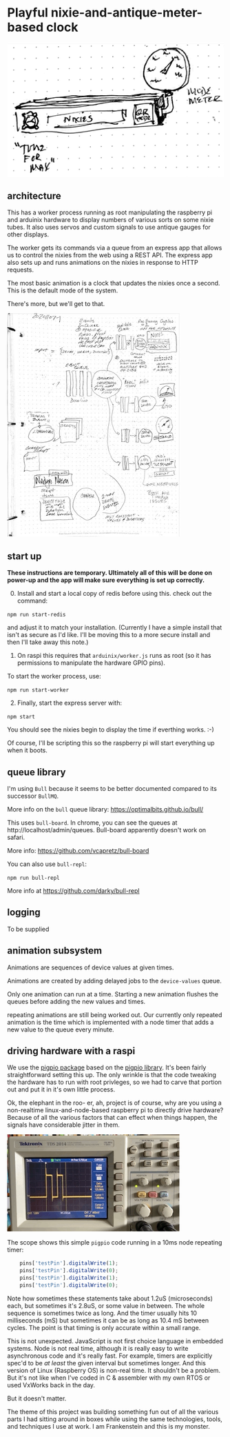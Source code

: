 # Playful nixie-and-antique-meter-based clock

![sketch](./public/img/playful-clock-sketch.png)

## architecture

This has a worker process running as root manipulating the raspberry pi and arduinix hardware to display numbers of various sorts on some nixie tubes. It also uses servos and custom signals to use antique gauges for other displays.

The worker gets its commands via a queue from an express app that allows us to control the nixies from the web using a REST API. The express app also sets up and runs animations on the nixies in response to HTTP requests.

The most basic animation is a clock that updates the nixies once a second. This is the default mode of the system.

There's more, but we'll get to that.


![architecture notes](./public/img/architecture-notes.jpeg)


## start up

**These instructions are temporary. Ultimately all of this will be done on power-up and the app will make sure everything is set up correctly.**

0. Install and start a local copy of redis before using this. check out the command:

`npm run start-redis`

and adjust it to match your installation. (Currently I have a simple install that isn't as secure as I'd like. I'll be moving this to a more secure install and then I'll take away this note.)

1. On raspi this requires that  `arduinix/worker.js` runs as root (so it has permissions to manipulate the hardware GPIO pins).

To start the worker process, use:

`npm run start-worker`

2. Finally, start the express server with:

`npm start`

You should see the nixies begin to display the time if everthing works. :-)

Of course, I'll be scripting this so the raspberry pi will start everything up when it boots.
## queue library

I'm using `Bull` because it seems to be better documented compared to its successor `BullMQ`.

More info on the `bull` queue library: https://optimalbits.github.io/bull/

This uses `bull-board`. In chrome, you can see the queues at http://localhost/admin/queues. Bull-board apparently doesn't work on safari.

More info: https://github.com/vcapretz/bull-board

You can also use `bull-repl`:

`npm run bull-repl`

More info at https://github.com/darky/bull-repl

## logging

To be supplied

## animation subsystem

Animations are sequences of device values at given times.

Animations are created by adding delayed jobs to the `device-values` queue.

Only one animation can run at a time. Starting a new animation flushes the queues before adding the new values and times.

repeating animations are still being worked out. Our currently only repeated animation is the time which is implemented with a node timer that adds a new value to the queue every minute.

## driving hardware with a raspi

We use the [pigpio package](https://github.com/fivdi/pigpio) based on the [pigpio library](http://abyz.me.uk/rpi/pigpio/index.html). It's been fairly straightforward setting this up. The only wrinkle is that the code tweaking the hardware has to run with root privleges, so we had to carve that portion out and put it in it's own little process.


Ok, the elephant in the roo- er, ah, project is of course, why are you using a non-realtime linux-and-node-based raspberry pi to directly drive hardware? Because of all the various factors that can effect when things happen, the signals have considerable jitter in them.

![oscilloscope view of jitttery signals](./public/img/jittery-signals.gif)

The scope shows this simple `pigpio` code running in a 10ms node repeating timer:
```javascript
    pins['testPin'].digitalWrite(1);
    pins['testPin'].digitalWrite(0);
    pins['testPin'].digitalWrite(1);
    pins['testPin'].digitalWrite(0);
```
Note how sometimes these statements take about 1.2uS (microseconds) each, but sometimes it's 2.8uS, or some value in between. The whole sequence is sometimes twice as long. And the timer usually hits 10 milliseconds (mS) but sometimes it can be as long as 10.4 mS between cycles. The point is that timing is only accurate within a small range.


This is not unexpected. JavaScript is not first choice language in embedded systems. Node is not real time, although it is really easy to write asynchronous code and it's really fast. For example, timers are explicitly spec'd to be *at least* the given interval but sometimes longer. And this version of Linux (Raspberry OS) is non-real time. It shouldn't be a problem. But it's not like when I've coded in C & assembler with my own RTOS or used VxWorks back in the day.

But it doesn't matter.

The theme of this project was building something fun out of all the various parts I had sitting around in boxes while using the same technologies, tools, and techniques I use at work. I am Frankenstein and this is my monster.

